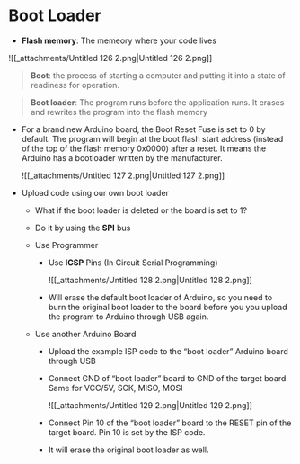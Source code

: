 # Boot Loader

- **Flash memory**: The memeory where your code lives

![[_attachments/Untitled 126 2.png|Untitled 126 2.png]]

> **Boot**: the process of starting a computer and putting it into a state of readiness for operation.

> **Boot loader**: The program runs before the application runs. It erases and rewrites the program into the flash memory

- For a brand new Arduino board, the Boot Reset Fuse is set to 0 by default. The program will begin at the boot flash start address (instead of the top of the flash memory 0x0000) after a reset. It means the Arduino has a bootloader written by the manufacturer.
    
    ![[_attachments/Untitled 127 2.png|Untitled 127 2.png]]
    
- Upload code using our own boot loader
    - What if the boot loader is deleted or the board is set to 1?
    - Do it by using the **SPI** bus
    - Use Programmer
        - Use **ICSP** Pins (In Circuit Serial Programming)
            
            ![[_attachments/Untitled 128 2.png|Untitled 128 2.png]]
            
        - Will erase the default boot loader of Arduino, so you need to burn the original boot loader to the board before you you upload the program to Arduino through USB again.
    - Use another Arduino Board
        
        - Upload the example ISP code to the “boot loader” Arduino board through USB
        - Connect GND of “boot loader” board to GND of the target board. Same for VCC/5V, SCK, MISO, MOSI
            
            ![[_attachments/Untitled 129 2.png|Untitled 129 2.png]]
            
        - Connect Pin 10 of the “boot loader” board to the RESET pin of the target board. Pin 10 is set by the ISP code.
        - It will erase the original boot loader as well.